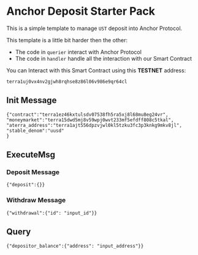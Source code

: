 # Anchor Deposit Starter Pack

This is a simple template to manage `UST` deposit into Anchor Protocol.

This template is a little bit harder then the other:
- The code in `querier` interact with Anchor Protocol
- The code in `handler` handle all the interaction with our Smart Contract

You can Interact with this Smart Contract using this **TESTNET** address:

```
terra1uj0vx4nv2gjwh8rqhse8z86l06v986e9qr64cl
```

## Init Message

```
{"contract":"terra1ez46kxtulsdv07538fh5ra5xj8l68mu8eg24vr", "moneymarket":"terra15dwd5mj8v59wpj0wvt233mf5efdff808c5tkal", "aterra_address":"terra1ajt556dpzvjwl0kl5tzku3fc3p3knkg9mkv8jl", "stable_denom":"uusd"
}
```
## ExecuteMsg

### Deposit Message
```
{"deposit":{}}
```
### Withdraw Message
```
{"withdrawal":{"id": "input_id"}}
```

## Query
```
{"depositor_balance":{"address": "input_address"}}
```
